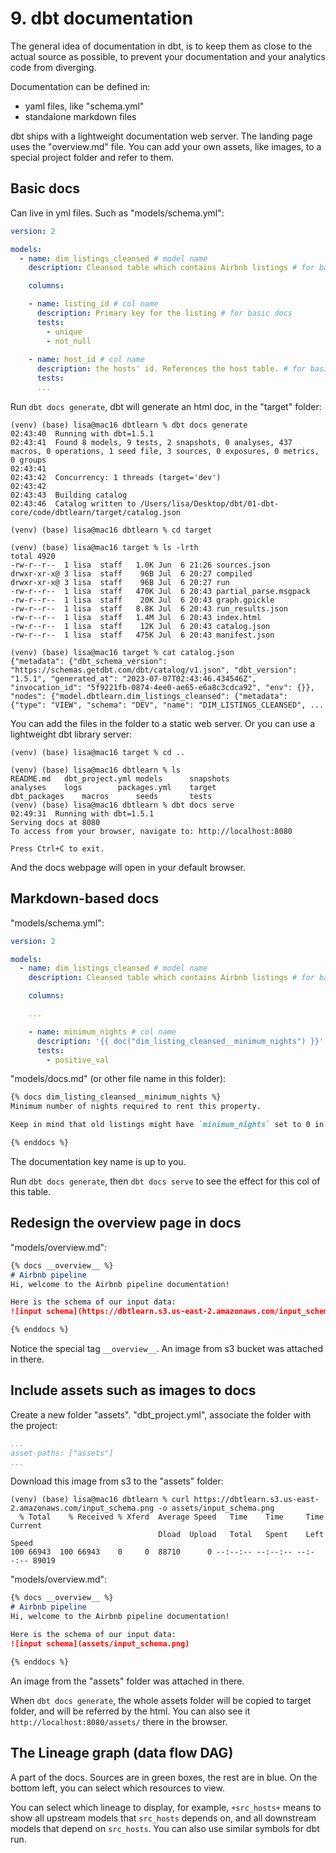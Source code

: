 # 9. dbt documentation
The general idea of documentation in dbt, is to keep them as close to the actual source as possible, to prevent your documentation and your analytics code from diverging. 

Documentation can be defined in:
- yaml files, like "schema.yml"
- standalone markdown files

dbt ships with a lightweight documentation web server. The landing page uses the "overview.md" file. You can add your own assets, like images, to a special project folder and refer to them. 

## Basic docs
Can live in yml files. Such as "models/schema.yml": 

```yml
version: 2

models: 
  - name: dim_listings_cleansed # model name
    description: Cleansed table which contains Airbnb listings # for basic docs

    columns: 

    - name: listing_id # col name
      description: Primary key for the listing # for basic docs
      tests: 
        - unique
        - not_null
    
    - name: host_id # col name
      description: the hosts' id. References the host table. # for basic docs
      tests:
      ...
```

Run `dbt docs generate`, dbt will generate an html doc, in the "target" folder:
```console
(venv) (base) lisa@mac16 dbtlearn % dbt docs generate
02:43:40  Running with dbt=1.5.1
02:43:41  Found 8 models, 9 tests, 2 snapshots, 0 analyses, 437 macros, 0 operations, 1 seed file, 3 sources, 0 exposures, 0 metrics, 0 groups
02:43:41  
02:43:42  Concurrency: 1 threads (target='dev')
02:43:42  
02:43:43  Building catalog
02:43:46  Catalog written to /Users/lisa/Desktop/dbt/01-dbt-core/code/dbtlearn/target/catalog.json

(venv) (base) lisa@mac16 dbtlearn % cd target

(venv) (base) lisa@mac16 target % ls -lrth
total 4920
-rw-r--r--  1 lisa  staff   1.0K Jun  6 21:26 sources.json
drwxr-xr-x@ 3 lisa  staff    96B Jul  6 20:27 compiled
drwxr-xr-x@ 3 lisa  staff    96B Jul  6 20:27 run
-rw-r--r--  1 lisa  staff   470K Jul  6 20:43 partial_parse.msgpack
-rw-r--r--  1 lisa  staff    20K Jul  6 20:43 graph.gpickle
-rw-r--r--  1 lisa  staff   8.8K Jul  6 20:43 run_results.json
-rw-r--r--  1 lisa  staff   1.4M Jul  6 20:43 index.html
-rw-r--r--  1 lisa  staff    12K Jul  6 20:43 catalog.json
-rw-r--r--  1 lisa  staff   475K Jul  6 20:43 manifest.json

(venv) (base) lisa@mac16 target % cat catalog.json 
{"metadata": {"dbt_schema_version": "https://schemas.getdbt.com/dbt/catalog/v1.json", "dbt_version": "1.5.1", "generated_at": "2023-07-07T02:43:46.434546Z", "invocation_id": "5f9221fb-0874-4ee0-ae65-e6a8c3cdca92", "env": {}}, "nodes": {"model.dbtlearn.dim_listings_cleansed": {"metadata": {"type": "VIEW", "schema": "DEV", "name": "DIM_LISTINGS_CLEANSED", ...
```

You can add the files in the folder to a static web server. Or you can use a lightweight dbt library server:
```console
(venv) (base) lisa@mac16 target % cd .. 

(venv) (base) lisa@mac16 dbtlearn % ls
README.md	dbt_project.yml	models		snapshots
analyses	logs		packages.yml	target
dbt_packages	macros		seeds		tests
(venv) (base) lisa@mac16 dbtlearn % dbt docs serve
02:49:31  Running with dbt=1.5.1
Serving docs at 8080
To access from your browser, navigate to: http://localhost:8080

Press Ctrl+C to exit.
```
And the docs webpage will open in your default browser. 

## Markdown-based docs
"models/schema.yml":
```yml
version: 2

models: 
  - name: dim_listings_cleansed # model name
    description: Cleansed table which contains Airbnb listings # for basic docs

    columns: 

    ...

    - name: minimum_nights # col name
      description: '{{ doc("dim_listing_cleansed__minimum_nights") }}' # for markdown docs, refers to the documentation key
      tests:
        - positive_val
```

"models/docs.md" (or other file name in this folder):
```md
{% docs dim_listing_cleansed__minimum_nights %}
Minimum number of nights required to rent this property. 

Keep in mind that old listings might have `minimum_nights` set to 0 in the source tables. Our cleaning algorithm updates this to `1`. 

{% enddocs %}
```

The documentation key name is up to you. 

Run `dbt docs generate`, then `dbt docs serve` to see the effect for this col of this table. 

## Redesign the overview page in docs
"models/overview.md":
```md
{% docs __overview__ %}
# Airbnb pipeline
Hi, welcome to the Airbnb pipeline documentation!

Here is the schema of our input data:
![input schema](https://dbtlearn.s3.us-east-2.amazonaws.com/input_schema.png)

{% enddocs %}
```

Notice the special tag `__overview__`. An image from s3 bucket was attached in there. 

## Include assets such as images to docs
Create a new folder "assets". "dbt_project.yml", associate the folder with the project:
```yml
...
asset-paths: ["assets"]
...
```

Download this image from s3 to the "assets" folder:
```console
(venv) (base) lisa@mac16 dbtlearn % curl https://dbtlearn.s3.us-east-2.amazonaws.com/input_schema.png -o assets/input_schema.png
  % Total    % Received % Xferd  Average Speed   Time    Time     Time  Current
                                 Dload  Upload   Total   Spent    Left  Speed
100 66943  100 66943    0     0  88710      0 --:--:-- --:--:-- --:--:-- 89019
```

"models/overview.md":
```md
{% docs __overview__ %}
# Airbnb pipeline
Hi, welcome to the Airbnb pipeline documentation!

Here is the schema of our input data:
![input schema](assets/input_schema.png)

{% enddocs %}
```

An image from the "assets" folder was attached in there. 

When `dbt docs generate`, the whole assets folder will be copied to target folder, and will be referred by the html. You can also see it `http://localhost:8080/assets/` there in the browser. 

## The Lineage graph (data flow DAG)
A part of the docs. Sources are in green boxes, the rest are in blue. On the bottom left, you can select which resources to view. 

You can select which lineage to display, for example, `+src_hosts+` means to show all upstream models that `src_hosts` depends on, and all downstream models that depend on `src_hosts`. You can also use similar symbols for dbt run. 

